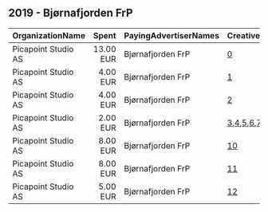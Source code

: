 ## 2019 - Bjørnafjorden FrP 
|OrganizationName|Spent|PayingAdvertiserNames|CreativeUrls|Impressions|Genders|AgeBrackets|CountryCodes|BillingAddresses|CandidateBallotInformation|
|:---|---:|:---|:---|---:|:---|:---|:---|:---|:---|
|Picapoint Studio AS|13.00 EUR|Bjørnafjorden FrP|[0](https://www.snap.com/political-ads/asset/d8f28ffa23569eb881a7257f52c9e0f48d93f5e5e7c3768e3614b91bddf19cfb?mediaType=mp4)|2,313||17-25|norway|"Ulvenvegen 345,Hagavik,5217,NO"||
|Picapoint Studio AS|4.00 EUR|Bjørnafjorden FrP|[1](https://www.snap.com/political-ads/asset/9eb6af58de5f6c50e4c3a155a6381cd4d844e74b8ad10c752cb7bd5b11d83bd6?mediaType=mp4)|937||17-25|norway|"Ulvenvegen 345,Hagavik,5217,NO"||
|Picapoint Studio AS|4.00 EUR|Bjørnafjorden FrP|[2](https://www.snap.com/political-ads/asset/c14622ff8b3530d94c7fdb5109254af950d955bb90ac5f2b11c6fffb522fefea?mediaType=mp4)|890||17-25|norway|"Ulvenvegen 345,Hagavik,5217,NO"||
|Picapoint Studio AS|2.00 EUR|Bjørnafjorden FrP|[3](https://www.snap.com/political-ads/asset/1a2b6805ef4e109ccf9757b7c1fb3bea66a55bceaf6cf568391059375201d936?mediaType=mp4),[4](https://www.snap.com/political-ads/asset/ba991b608e1bc321df555a2faae1fd12f15699fdaf1f57170bf5059470017b56?mediaType=mp4),[5](https://www.snap.com/political-ads/asset/7f17a656bbde482983944b31cd4714213874126342c035bfb42c9009051fe88d?mediaType=mp4),[6](https://www.snap.com/political-ads/asset/1e8bf4cab8a9277cef57e5205ab5095c775a583c0bf3a75af5d177c214aea171?mediaType=mp4),[7](https://www.snap.com/political-ads/asset/04bd9e4166c88013e0991abfdf1512a228f0d0b40799e0ffb5fa5f140d03f4d8?mediaType=mp4),[8](https://www.snap.com/political-ads/asset/d6722536718522b1b3f8a680dfb05a6b60e94afe49703d1e2cd8955b54dafa3e?mediaType=mp4),[9](https://www.snap.com/political-ads/asset/002366488ed5839bf0e27882b5e1a17eeddb1a15a32f6591866ae958c3ac2b9c?mediaType=mp4)|1,986||17-25|norway|"Ulvenvegen 345,Hagavik,5217,NO"||
|Picapoint Studio AS|8.00 EUR|Bjørnafjorden FrP|[10](https://www.snap.com/political-ads/asset/5bf7c532d5900cab6273aa8784493f4a202921725ba2ad293555483fbc02f2b1?mediaType=mp4)|1,373||17-25|norway|"Ulvenvegen 345,Hagavik,5217,NO"||
|Picapoint Studio AS|8.00 EUR|Bjørnafjorden FrP|[11](https://www.snap.com/political-ads/asset/652bcde998680c72f9d9f90a8635269421a53801de1cf80b197d1fddde361eb8?mediaType=mp4)|1,697||17-25|norway|"Ulvenvegen 345,Hagavik,5217,NO"||
|Picapoint Studio AS|5.00 EUR|Bjørnafjorden FrP|[12](https://www.snap.com/political-ads/asset/2d039e310ea7351df9a036596de7a52f58ae4c37b73d6e7e52f918b00c2c52e3?mediaType=mp4)|1,067||17-25|norway|"Ulvenvegen 345,Hagavik,5217,NO"||

